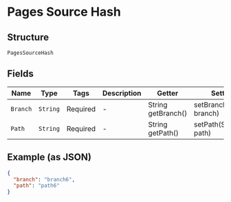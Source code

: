 
# Pages Source Hash

## Structure

`PagesSourceHash`

## Fields

| Name | Type | Tags | Description | Getter | Setter |
|  --- | --- | --- | --- | --- | --- |
| `Branch` | `String` | Required | - | String getBranch() | setBranch(String branch) |
| `Path` | `String` | Required | - | String getPath() | setPath(String path) |

## Example (as JSON)

```json
{
  "branch": "branch6",
  "path": "path6"
}
```

